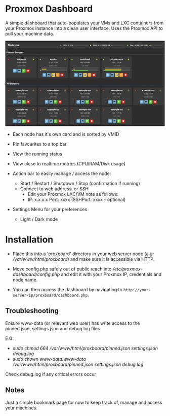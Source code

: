 # Proxmox Dashboard

A simple dashboard that auto-populates your VMs and LXC containers from your Proxmox instance into a clean user interface. Uses the Proxmox API to pull your machine data.

![Preview Screenshot](preview.jpg)

- Each node has it's own card and is sorted by VMID
- Pin favourites to a top bar
- View the running status
- View close to realtime metrics (CPU/RAM/Disk usage)
- Action bar to easily manage / access the node:
    - Start / Restart / Shutdown / Stop (confirmation if running)
    - Connect to web address, or SSH
        - Edit your Proxmox LXC/VM note as follows:
        - IP: x.x.x.x Port: xxxx (SSHPort: xxxx - optional)

- Settings Menu for your preferences
  - Light / Dark mode

# Installation

- Place this into a 'proxboard' directory in your web server node (_e.g: /var/www/html/proxboard_) and make sure it is accessible via HTTP.

- Move config.php safely out of public reach into _/etc/proxmox-dashboard/config.php_ and edit it with your Proxmox IP, credentials and node name.

- You can then access the dashboard by navigating to `http://your-server-ip/proxboard/dashboard.php`.

## Troubleshooting

Ensure www-data (or relevant web user) has write access to the pinned.json, settings.json and debug.log files

E.G:
- _sudo chmod 664 /var/www/html/proxboard/pinned.json settings.json debug.log_
- _sudo chown www-data:www-data /var/www/html/proxboard/pinned.json settings.json debug.log_

Check debug.log if any critical errors occur

## Notes

Just a simple bookmark page for now to keep track of, manage and access your machines.
